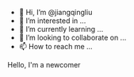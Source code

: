 - 👋 Hi, I’m @jiangqingliu
- 👀 I’m interested in ...
- 🌱 I’m currently learning ...
- 💞️ I’m looking to collaborate on ...
- 📫 How to reach me ...

<!---
jiangqingliu/jiangqingliu is a ✨ special ✨ repository because its `README.md` (this file) appears on your GitHub profile.
You can click the Preview link to take a look at your changes.
--->Hello, I'm a newcomer
